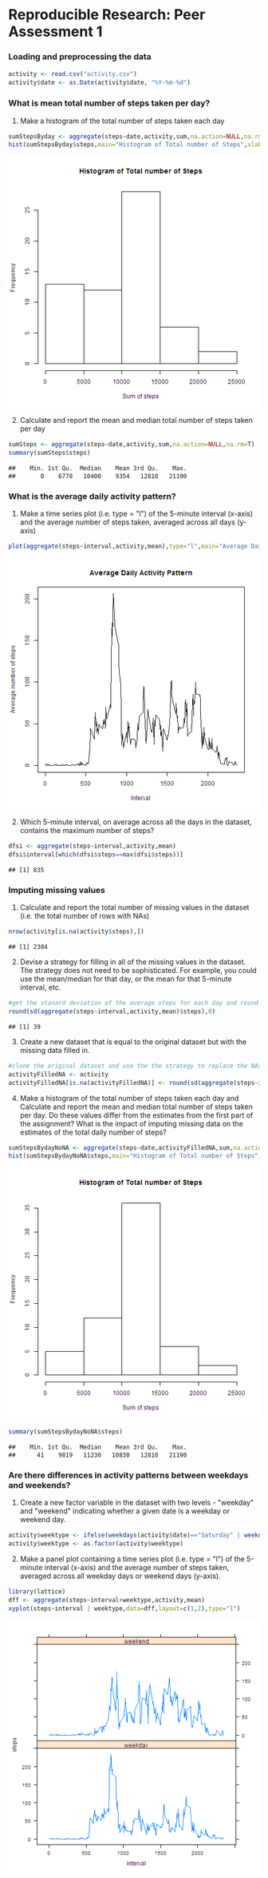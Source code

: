 Reproducible Research: Peer Assessment 1
===============================


### Loading and preprocessing the data


```r
activity <- read.csv("activity.csv")
activity$date <- as.Date(activity$date, "%Y-%m-%d")
```

### What is mean total number of steps taken per day?
1. Make a histogram of the total number of steps taken each day


```r
sumStepsByday <- aggregate(steps~date,activity,sum,na.action=NULL,na.rm=T)
hist(sumStepsByday$steps,main="Histogram of Total number of Steps",xlab="Sum of steps")
```

![plot of chunk unnamed-chunk-2](figure/unnamed-chunk-2-1.png) 

2. Calculate and report the mean and median total number of steps taken per day 


```r
sumSteps <- aggregate(steps~date,activity,sum,na.action=NULL,na.rm=T)
summary(sumSteps$steps)
```

```
##    Min. 1st Qu.  Median    Mean 3rd Qu.    Max. 
##       0    6778   10400    9354   12810   21190
```

### What is the average daily activity pattern?
1. Make a time series plot (i.e. type = "l") of the 5-minute interval (x-axis) and the average number of steps taken, averaged across all days (y-axis)


```r
plot(aggregate(steps~interval,activity,mean),type="l",main="Average Daily Activity Pattern",ylab="Average number of steps",xlab="Interval")
```

![plot of chunk unnamed-chunk-4](figure/unnamed-chunk-4-1.png) 

2. Which 5-minute interval, on average across all the days in the dataset, contains the maximum number of steps?


```r
dfsi <- aggregate(steps~interval,activity,mean)
dfsi$interval[which(dfsi$steps==max(dfsi$steps))]
```

```
## [1] 835
```

### Imputing missing values

1. Calculate and report the total number of missing values in the dataset (i.e. the total number of rows with NAs)


```r
nrow(activity[is.na(activity$steps),])
```

```
## [1] 2304
```

2. Devise a strategy for filling in all of the missing values in the dataset. The strategy does not need to be sophisticated. For example, you could use the mean/median for that day, or the mean for that 5-minute interval, etc.


```r
#get the stanard deviation of the average steps for each day and round it off with no decimal place
round(sd(aggregate(steps~interval,activity,mean)$steps),0)
```

```
## [1] 39
```

3. Create a new dataset that is equal to the original dataset but with the missing data filled in.


```r
#clone the original dataset and use the the strategy to replace the NAs with the new value
activityFilledNA <- activity
activityFilledNA[is.na(activityFilledNA)] <- round(sd(aggregate(steps~interval,activity,mean)$steps),0)
```

4. Make a histogram of the total number of steps taken each day and Calculate and report the mean and median total number of steps taken per day. Do these values differ from the estimates from the first part of the assignment? What is the impact of imputing missing data on the estimates of the total daily number of steps?


```r
sumStepsBydayNoNA <- aggregate(steps~date,activityFilledNA,sum,na.action=NULL)
hist(sumStepsBydayNoNA$steps,main="Histogram of Total number of Steps",xlab="Sum of steps")
```

![plot of chunk unnamed-chunk-9](figure/unnamed-chunk-9-1.png) 

```r
summary(sumStepsBydayNoNA$steps)
```

```
##    Min. 1st Qu.  Median    Mean 3rd Qu.    Max. 
##      41    9819   11230   10830   12810   21190
```

### Are there differences in activity patterns between weekdays and weekends?

1. Create a new factor variable in the dataset with two levels - "weekday" and "weekend" indicating whether a given date is a weekday or weekend day.


```r
activity$weektype <- ifelse(weekdays(activity$date)=="Saturday" | weekdays(activity$date)=="Sunday","weekend","weekday")
activity$weektype <- as.factor(activity$weektype)
```

2. Make a panel plot containing a time series plot (i.e. type = "l") of the 5-minute interval (x-axis) and the average number of steps taken, averaged across all weekday days or weekend days (y-axis). 


```r
library(lattice)
dff <- aggregate(steps~interval+weektype,activity,mean)
xyplot(steps~interval | weektype,data=dff,layout=c(1,2),type="l")
```

![plot of chunk unnamed-chunk-11](figure/unnamed-chunk-11-1.png) 
